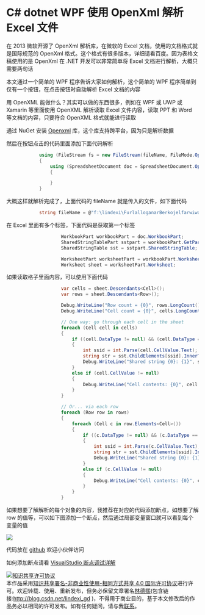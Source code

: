 # C# dotnet WPF 使用 OpenXml 解析 Excel 文件

在 2013 微软开源了 OpenXml 解析库，在微软的 Excel 文档，使用的文档格式就是国际规范的 OpenXml 格式。这个格式有很多版本，详细请看百度。因为表格文稿使用的是 OpenXml 在 .NET 开发可以非常简单将 Excel 文档进行解析，大概只需要两句话

<!--more-->
<!-- CreateTime:3/27/2020 8:27:04 AM -->

<!-- 发布 -->

本文通过一个简单的 WPF 程序告诉大家如何解析，这个简单的 WPF 程序简单到仅有一个按钮，在点击按钮时自动解析 Excel 文档的内容

用 OpenXML 能做什么？其实可以做的东西很多，例如在 WPF 或 UWP 或 Xamarin 等里面使用 OpenXML 解析读取 Excel 文件内容，读取 PPT 和 Word 等文档的内容，只要符合 OpenXML 格式就能进行读取

通过 NuGet 安装 [Openxml](https://www.nuget.org/packages/DocumentFormat.OpenXml) 库，这个库支持跨平台，因为只是解析数据

然后在按钮点击的代码里面添加下面代码解析

```csharp
            using (FileStream fs = new FileStream(fileName, FileMode.Open, FileAccess.Read, FileShare.ReadWrite))
            {
                using (SpreadsheetDocument doc = SpreadsheetDocument.Open(fs, false))
                {

                }
            }
```

大概这样就解析完成了，上面代码的 fileName 就是传入的文件，如下面代码

```csharp
            string fileName = @"f:\lindexi\FurlalloganarBerkojelfarwiwa.xlsx";
```

在 Excel 里面有多个标签，下面代码是获取第一个标签

```csharp
                    WorkbookPart workbookPart = doc.WorkbookPart;
                    SharedStringTablePart sstpart = workbookPart.GetPartsOfType<SharedStringTablePart>().First();
                    SharedStringTable sst = sstpart.SharedStringTable;

                    WorksheetPart worksheetPart = workbookPart.WorksheetParts.First();
                    Worksheet sheet = worksheetPart.Worksheet;
```

如果读取格子里面内容，可以使用下面代码

```csharp
                    var cells = sheet.Descendants<Cell>();
                    var rows = sheet.Descendants<Row>();

                    Debug.WriteLine("Row count = {0}", rows.LongCount());
                    Debug.WriteLine("Cell count = {0}", cells.LongCount());

                    // One way: go through each cell in the sheet
                    foreach (Cell cell in cells)
                    {
                        if ((cell.DataType != null) && (cell.DataType == CellValues.SharedString))
                        {
                            int ssid = int.Parse(cell.CellValue.Text);
                            string str = sst.ChildElements[ssid].InnerText;
                            Debug.WriteLine("Shared string {0}: {1}", ssid, str);
                        }
                        else if (cell.CellValue != null)
                        {
                            Debug.WriteLine("Cell contents: {0}", cell.CellValue.Text);
                        }
                    }

                    // Or... via each row
                    foreach (Row row in rows)
                    {
                        foreach (Cell c in row.Elements<Cell>())
                        {
                            if ((c.DataType != null) && (c.DataType == CellValues.SharedString))
                            {
                                int ssid = int.Parse(c.CellValue.Text);
                                string str = sst.ChildElements[ssid].InnerText;
                                Debug.WriteLine("Shared string {0}: {1}", ssid, str);
                            }
                            else if (c.CellValue != null)
                            {
                                Debug.WriteLine("Cell contents: {0}", c.CellValue.Text);
                            }
                        }
                    }
```

如果想要了解解析的每个对象的内容，我推荐在对应的代码添加断点，如想要了解 row 的值等，可以如下图添加一个断点，然后通过局部变量窗口就可以看到每个变量的值

<!-- ![](image/C# dotnet 使用 OpenXml 解析 Excel 文件/C# dotnet 使用 OpenXml 解析 Excel 文件0.png) -->

![](http://image.acmx.xyz/lindexi%2F2020327827229928.jpg)

代码放在 [github](https://github.com/lindexi/lindexi_gd/tree/21318ca39e614382a512ea354dfebf31b9fccf8e/Babukeelleneeoai) 欢迎小伙伴访问

如何添加断点请看 [VisualStudio 断点调试详解](https://blog.lindexi.com/post/VisualStudio-%E6%96%AD%E7%82%B9%E8%B0%83%E8%AF%95%E8%AF%A6%E8%A7%A3.html )

<a rel="license" href="http://creativecommons.org/licenses/by-nc-sa/4.0/"><img alt="知识共享许可协议" style="border-width:0" src="https://licensebuttons.net/l/by-nc-sa/4.0/88x31.png" /></a><br />本作品采用<a rel="license" href="http://creativecommons.org/licenses/by-nc-sa/4.0/">知识共享署名-非商业性使用-相同方式共享 4.0 国际许可协议</a>进行许可。欢迎转载、使用、重新发布，但务必保留文章署名[林德熙](http://blog.csdn.net/lindexi_gd)(包含链接:http://blog.csdn.net/lindexi_gd )，不得用于商业目的，基于本文修改后的作品务必以相同的许可发布。如有任何疑问，请与我[联系](mailto:lindexi_gd@163.com)。 

